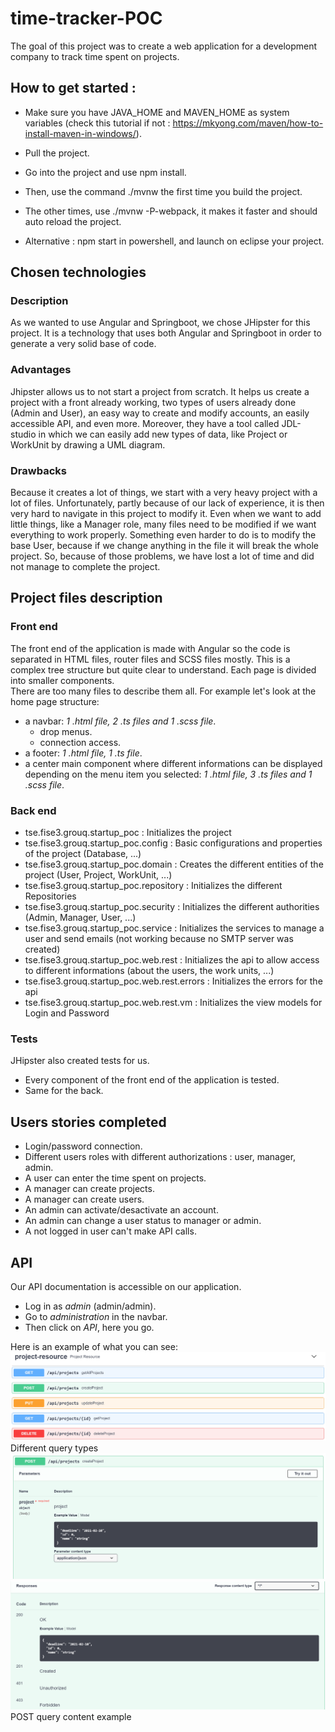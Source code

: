 # time-tracker-POC 
The goal of this project was to create a web application for a development company to track time spent on projects.

## How to get started :
* Make sure you have JAVA_HOME and MAVEN_HOME as system variables (check this tutorial if not : https://mkyong.com/maven/how-to-install-maven-in-windows/).
* Pull the project.
* Go into the project and use npm install.
* Then, use the command ./mvnw the first time you build the project.
* The other times, use ./mvnw -P-webpack, it makes it faster and should auto reload the project.
  
* Alternative : npm start in powershell, and launch on eclipse your project.

## Chosen technologies
### Description
As we wanted to use Angular and Springboot, we chose JHipster for this project.
It is a technology that uses both Angular and Springboot in order to generate a very solid base of code.

### Advantages
Jhipster allows us to not start a project from scratch. It helps us create a project with a front already working, two types of users already done (Admin and User), an easy way to create and modify accounts, an easily accessible API, and even more. Moreover, they have a tool called JDL-studio in which we can easily add new types of data, like Project or WorkUnit by drawing a UML diagram.

### Drawbacks
Because it creates a lot of things, we start with a very heavy project with a lot of files. Unfortunately, partly because of our lack of experience, it is then very hard to navigate in this project to modify it. Even when we want to add little things, like a Manager role, many files need to be modified if we want everything to work properly. Something even harder to do is to modify the base User, because if we change anything in the file it will break the whole project. So, because of those problems, we have lost a lot of time and did not manage to complete the project.

## Project files description
### Front end
The front end of the application is made with Angular so the code is separated in HTML files, router files and SCSS files mostly.
This is a complex tree structure but quite clear to understand. Each page is divided into smaller components.  
There are too many files to describe them all. For example let's look at the home page structure:
* a navbar: *1 .html file, 2 .ts files and 1 .scss file*.
  * drop menus.
  * connection access.
* a footer: *1 .html file, 1 .ts file*.
* a center main component where different informations can be displayed depending on the menu item you selected: *1 .html file, 3 .ts files and 1 .scss file*.

### Back end
* tse.fise3.grouq.startup_poc : Initializes the project
* tse.fise3.grouq.startup_poc.config : Basic configurations and properties of the project (Database, ...)
* tse.fise3.grouq.startup_poc.domain : Creates the different entities of the project (User, Project, WorkUnit, ...)
* tse.fise3.grouq.startup_poc.repository : Initializes the different Repositories
* tse.fise3.grouq.startup_poc.security : Initializes the different authorities (Admin, Manager, User, ...)
* tse.fise3.grouq.startup_poc.service : Initializes the services to manage a user and send emails (not working because no SMTP server was created)
* tse.fise3.grouq.startup_poc.web.rest : Initializes the api to allow access to different informations (about the users, the work units, ...)
* tse.fise3.grouq.startup_poc.web.rest.errors : Initializes the errors for the api
* tse.fise3.grouq.startup_poc.web.rest.vm : Initializes the view models for Login and Password

### Tests
JHipster also created tests for us.
* Every component of the front end of the application is tested.
* Same for the back.

## Users stories completed
* Login/password connection.
* Different users roles with different authorizations : user, manager, admin.
* A user can enter the time spent on projects.
* A manager can create projects.
* A manager can create users.
* An admin can activate/desactivate an account.
* An admin can change a user status to manager or admin.
* A not logged in user can't make API calls.

## API
Our API documentation is accessible on our application.
* Log in as *admin* (admin/admin).
* Go to *administration* in the navbar.
* Then click on *API*, here you go.

Here is an example of what you can see:
![API_query_example](/ressources_readme/API_query_example.png) 
Different query types
![API_post_query_example1](/ressources_readme/API_post_query_example1.png) 
![API_post_query_example2](/ressources_readme/API_post_query_example2.png)
POST query content example
